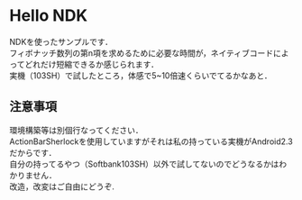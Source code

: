 Hello NDK
====
NDKを使ったサンプルです．  
フィボナッチ数列の第n項を求めるために必要な時間が，ネイティブコードによってどれだけ短縮できるか感じられます．  
実機（103SH）で試したところ，体感で5~10倍速くらいでてるかなあと．  

注意事項
--------
環境構築等は別個行なってください．  
ActionBarSherlockを使用していますがそれは私の持っている実機がAndroid2.3だからです．  
自分の持ってるやつ（Softbank103SH）以外で試してないのでどうなるかはわかりません．  
改造，改変はご自由にどうぞ.  
